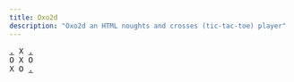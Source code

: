 ```yaml
---
title: Oxo2d 
description: "Oxo2d an HTML noughts and crosses (tic-tac-toe) player"
---
```


<pre class="oxo2d">
<a href="../y/">.</a> X <a href="../83/">.</a>
O X O
X O <a href="../8g/">.</a>
</pre>
